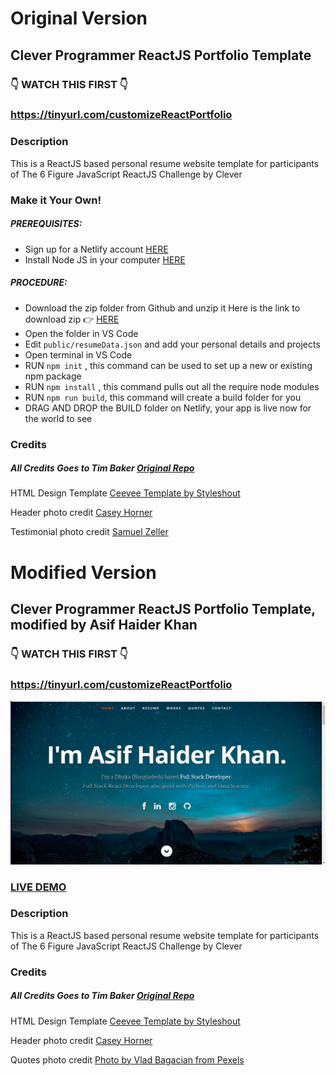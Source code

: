 # Original Version

## Clever Programmer ReactJS Portfolio Template      

### 👇 WATCH THIS FIRST 👇
### https://tinyurl.com/customizeReactPortfolio

### Description
This is a ReactJS based personal resume website template for participants of The 6 Figure JavaScript ReactJS Challenge by Clever

### Make it Your Own!
##### PREREQUISITES:
- Sign up for a Netlify account <a href='https://www.netlify.com'>HERE</a>
- Install Node JS in your computer <a href='https://nodejs.org/en/'>HERE</a>
##### PROCEDURE:
- Download the zip folder from Github and unzip it
Here is the link to download zip 👉
<a href='https://github.com/CleverProgrammers/react-portfolio'>HERE</a>
- Open the folder in VS Code
- Edit <code>public/resumeData.json</code> and add your personal details and projects
- Open terminal in VS Code
- RUN <code>npm init</code> , this command can be used to set up a new or existing npm package
- RUN <code>npm install</code> , this command pulls out all the require node modules
- RUN <code>npm run build</code>, this command will create a build folder for you
- DRAG AND DROP the BUILD folder on Netlify, your app is live now for the world to see


### Credits

##### All Credits Goes to Tim Baker <a href='https://github.com/tbakerx/react-resume-template'>Original Repo</a>



HTML Design Template
<a href="https://www.styleshout.com/free-templates/ceevee/">Ceevee Template by Styleshout</a>

Header photo credit
<a href="https://unsplash.com/@mischievous_penguins?utm_medium=referral&amp;utm_campaign=photographer-credit&amp;utm_content=creditBadge">Casey Horner</a>

Testimonial photo credit
<a href="https://unsplash.com/@samuelzeller?utm_medium=referral&amp;utm_campaign=photographer-credit&amp;utm_content=creditBadge">Samuel Zeller</a>

# Modified Version

## Clever Programmer ReactJS Portfolio Template, modified by Asif Haider Khan      

### 👇 WATCH THIS FIRST 👇
### https://tinyurl.com/customizeReactPortfolio

![ReactJS Resume Website Template](resume-screenshot.png?raw=true "ReactJS Resume Website Template")

### <a href="https://compassionate-leakey-e9b16b.netlify.app/">LIVE DEMO</a>

### Description
This is a ReactJS based personal resume website template for participants of The 6 Figure JavaScript ReactJS Challenge by Clever


### Credits

##### All Credits Goes to Tim Baker <a href='https://github.com/tbakerx/react-resume-template'>Original Repo</a>



HTML Design Template
<a href="https://www.styleshout.com/free-templates/ceevee/">Ceevee Template by Styleshout</a>

Header photo credit
<a href="https://unsplash.com/@mischievous_penguins?utm_medium=referral&amp;utm_campaign=photographer-credit&amp;utm_content=creditBadge">Casey Horner</a>

Quotes photo credit
<a href="https://www.pexels.com/photo/bonfire-burning-camp-campfire-1368382/">Photo by Vlad Bagacian from Pexels</a>
